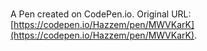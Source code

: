 # 

A Pen created on CodePen.io. Original URL: [https://codepen.io/Hazzem/pen/MWVKarK](https://codepen.io/Hazzem/pen/MWVKarK).

